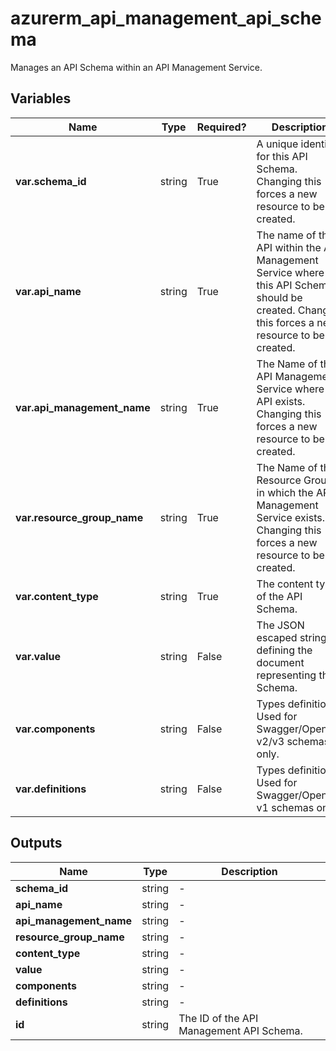 # azurerm_api_management_api_schema

Manages an API Schema within an API Management Service.

## Variables

| Name | Type | Required? |  Description |
| ---- | ---- | --------- |  ----------- |
| **var.schema_id** | string | True | A unique identifier for this API Schema. Changing this forces a new resource to be created. | 
| **var.api_name** | string | True | The name of the API within the API Management Service where this API Schema should be created. Changing this forces a new resource to be created. | 
| **var.api_management_name** | string | True | The Name of the API Management Service where the API exists. Changing this forces a new resource to be created. | 
| **var.resource_group_name** | string | True | The Name of the Resource Group in which the API Management Service exists. Changing this forces a new resource to be created. | 
| **var.content_type** | string | True | The content type of the API Schema. | 
| **var.value** | string | False | The JSON escaped string defining the document representing the Schema. | 
| **var.components** | string | False | Types definitions. Used for Swagger/OpenAPI v2/v3 schemas only. | 
| **var.definitions** | string | False | Types definitions. Used for Swagger/OpenAPI v1 schemas only. | 



## Outputs

| Name | Type | Description |
| ---- | ---- | --------- | 
| **schema_id** | string  | - | 
| **api_name** | string  | - | 
| **api_management_name** | string  | - | 
| **resource_group_name** | string  | - | 
| **content_type** | string  | - | 
| **value** | string  | - | 
| **components** | string  | - | 
| **definitions** | string  | - | 
| **id** | string  | The ID of the API Management API Schema. | 